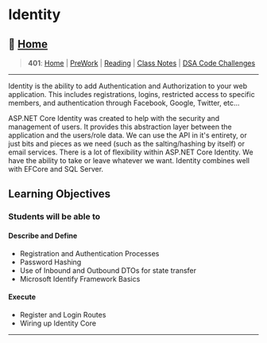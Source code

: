 # Identity

## 🏡 [**Home**](https://mistidinzy.github.io/ReadingNotes/)

> **401**: [Home](/c401home.md)
|
[PreWork](/401/PreworkRM.md)
|
[Reading](/401/ReadingRM.md)
|
[Class Notes](/401/ClassRM.md)
|
[DSA Code Challenges](https://mistidinzy.github.io/data-structures-and-algorithms/)
>

_____

Identity is the ability to add Authentication and Authorization to your web application. This includes registrations, logins, restricted access to specific members, and authentication through Facebook, Google, Twitter, etc...

ASP.NET Core Identity was created to help with the security and management of users. It provides this abstraction layer between the application and the users/role data. We can use the API in it's entirety, or just bits and pieces as we need (such as the salting/hashing by itself) or email services. There is a lot of flexibility within ASP.NET Core Identity. We have the ability to take or leave whatever we want. Identity combines well with EFCore and SQL Server.

## Learning Objectives

### Students will be able to

#### Describe and Define

- Registration and Authentication Processes
- Password Hashing
- Use of Inbound and Outbound DTOs for state transfer
- Microsoft Identify Framework Basics

#### Execute

- Register and Login Routes
- Wiring up Identity Core

_____
